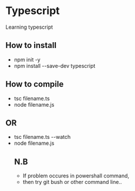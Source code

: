 # Typescript
Learning typescript

## How to install
 <ul>
  <li>npm init -y</li>
  <li>npm install --save-dev typescript</li>
 </ul>

 ## How to compile
 <ul>
  <li>tsc filename.ts</li>
  <li>node filename.js</li>
 </ul>

 ## OR 
  <ul>  
    <li>tsc filename.ts --watch</li>
   <li>node filename.js</li
 </ul>

 ## N.B 
 <ul><li>
  If problem occures in powershall command,
 </li>
 <li>
  then try git bush or other command line..
 </li>
 </ul>
 
 
